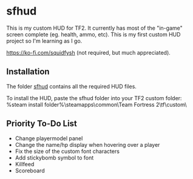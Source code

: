 # sfhud
This is my custom HUD for TF2. It currently has most of the "in-game" screen complete (eg. health, ammo, etc).
This is my first custom HUD project so I'm learning as I go.

https://ko-fi.com/squidfysh (not required, but much appreciated).

## Installation
The folder [sfhud](https://github.com/Squidfysh/sfhud/tree/main/sfhud) contains all the required HUD files.

To install the HUD, paste the sfhud folder into your TF2 custom folder:
%steam install folder%\steamapps\common\Team Fortress 2\tf\custom\

## Priority To-Do List
- Change playermodel panel
- Change the name/hp display when hovering over a player
- Fix the size of the custom font characters
- Add stickybomb symbol to font
- Killfeed
- Scoreboard
